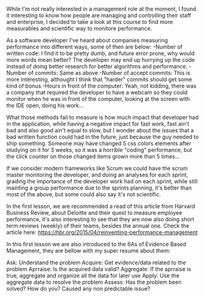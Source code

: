 While I'm not really interested in a management role at the moment, I found it interesting to know how people are managing and controlling their staff and enterprise, I decided to take a look at this course to find more measurables and scientific way to monitore performance.

As a software developer I've heard about companies measuring performance into different ways, some of then are below:
-Number of written code: I find it to be pretty dumb, and future error prone, why would more words mean better? The developer may end up hurrying up the code instead of doing better research for better algorithms and performance.
-Number of commits: Same as above
-Number of accept commits: This is more interesting, althought I think that "harder" commits should get some kind of bonus
-Hours in front of the computer: Yeah, not kidding, there was a company that required the developer to have a webcam so they could monitor when he was in front of the computer, looking at the screen with the IDE open, doing his work...

What those methods fail to measure is how much impact that developer had in the application, while having a negative impact for fast work, fast ain't bad and also good ain't equal to slow, but I wonder about the issues that a bad written function could had in the future, just because the guy needed to ship something. Someone may have changed 5 css colors elements after studying on it for 3 weeks, so it was a horrible "coding" performance, but the click counter on those changed items grown more than 5 times...

If we consider modern frameworks like Scrum we could have the scrum master monitoring the developer, and doing an analyses for each sprint, grading the importance of the developer work had on each sprint, while still mainting a group performance due to the sprints planning, it's better than most of the above, but some could also say it's not scientific.

In the first lesson, we are recommended a read of this article from Harvard Business Review, about Deloitte and their quest to measure employee performance, it's also interesting to see that they are now also doing short term reviews (weekly) of their teams, besides the annual one. Check the article here: https://hbr.org/2015/04/reinventing-performance-management

In this first lesson we are also introduced to the 6As of Evidence Based Management, they are bellow with my super resume about them:

Ask: Understand the problem
Acquire: Get evidence/data related to the problem
Aprraise: Is the acquired data valid?
Aggregate: If the aprraise is true, aggregate and organize all the data for later use
Apply: Use the aggregate data to resolve the problem
Assess: Has the problem been solved? How do you? Caused any non predictable issue?


